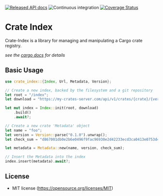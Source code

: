 
[![Released API docs](https://docs.rs/crate-index/badge.svg)](https://docs.rs/crate-index)
![Continuous integration](https://github.com/Rust-Bucket/cargo-registry/workflows/Continuous%20integration/badge.svg)
[![Coverage Status](https://codecov.io/gh/Rust-Bucket/Crate-Index/branch/master/graph/badge.svg)](https://codecov.io/gh/Rust-Bucket/Crate-Index)

# Crate Index

Crate-Index is a library for managing and manipulating a Cargo crate
registry.

*see the [cargo docs](https://doc.rust-lang.org/cargo/reference/registries.html#running-a-registry) for details*

## Basic Usage
```rust
use crate_index::{Index, Url, Metadata, Version};

// Create a new index, backed by the filesystem and a git repository
let root = "/index";
let download = "https://my-crates-server.com/api/v1/crates/{crate}/{version}/download";

let mut index = Index::init(root, download)
    .build()
    .await?;

// Create a new crate 'Metadata' object
let name = "foo";
let version = Version::parse("0.1.0").unwrap();
let check_sum = "d867001db0e2b6e0496f9fac96930e2d42233ecd3ca0413e0753d4c7695d289c";

let metadata = Metadata::new(name, version, check_sum);

// Insert the Metadata into the index
index.insert(metadata).await?;

```

## License

* MIT license (https://opensource.org/licenses/MIT)
